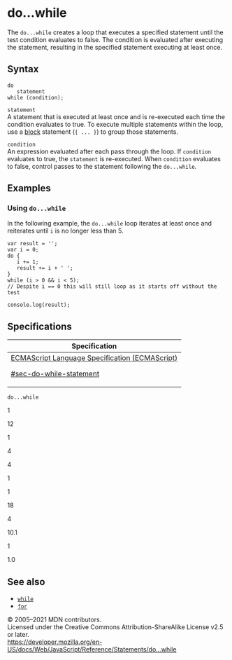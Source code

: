 # do...while

The `do...while` creates a loop that executes a specified statement until the test condition evaluates to false. The condition is evaluated after executing the statement, resulting in the specified statement executing at least once.

## Syntax

    do
       statement
    while (condition);

`statement`  
A statement that is executed at least once and is re-executed each time the condition evaluates to true. To execute multiple statements within the loop, use a [block](block) statement (`{ ... }`) to group those statements.

`condition`  
An expression evaluated after each pass through the loop. If `condition` evaluates to true, the `statement` is re-executed. When `condition` evaluates to false, control passes to the statement following the `do...while`.

## Examples

### Using `do...while`

In the following example, the `do...while` loop iterates at least once and reiterates until `i` is no longer less than 5.

    var result = '';
    var i = 0;
    do {
       i += 1;
       result += i + ' ';
    }
    while (i > 0 && i < 5);
    // Despite i == 0 this will still loop as it starts off without the test

    console.log(result);

## Specifications

<table><thead><tr class="header"><th>Specification</th></tr></thead><tbody><tr class="odd"><td><a href="https://tc39.es/ecma262/#sec-do-while-statement">ECMAScript Language Specification (ECMAScript) 
<br/>

<span class="small">#sec-do-while-statement</span></a></td></tr></tbody></table>

`do...while`

1

12

1

4

4

1

1

18

4

10.1

1

1.0

## See also

- [`while`](while)
- [`for`](for)

© 2005–2021 MDN contributors.  
Licensed under the Creative Commons Attribution-ShareAlike License v2.5 or later.  
<a href="https://developer.mozilla.org/en-US/docs/Web/JavaScript/Reference/Statements/do...while" class="_attribution-link">https://developer.mozilla.org/en-US/docs/Web/JavaScript/Reference/Statements/do...while</a>
